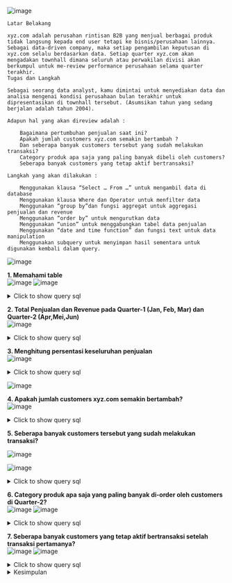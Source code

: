 ![image](https://user-images.githubusercontent.com/68532033/89724555-b77d1480-da2e-11ea-995f-22d7ded46ab3.png)
```
Latar Belakang

xyz.com adalah perusahan rintisan B2B yang menjual berbagai produk tidak langsung kepada end user tetapi ke bisnis/perusahaan lainnya. Sebagai data-driven company, maka setiap pengambilan keputusan di xyz.com selalu berdasarkan data. Setiap quarter xyz.com akan mengadakan townhall dimana seluruh atau perwakilan divisi akan berkumpul untuk me-review performance perusahaan selama quarter terakhir.
Tugas dan Langkah

Sebagai seorang data analyst, kamu dimintai untuk menyediakan data dan analisa mengenai kondisi perusahaan bulan terakhir untuk dipresentasikan di townhall tersebut. (Asumsikan tahun yang sedang berjalan adalah tahun 2004).

Adapun hal yang akan direview adalah :

    Bagaimana pertumbuhan penjualan saat ini?
    Apakah jumlah customers xyz.com semakin bertambah ?
    Dan seberapa banyak customers tersebut yang sudah melakukan transaksi?
    Category produk apa saja yang paling banyak dibeli oleh customers?
    Seberapa banyak customers yang tetap aktif bertransaksi?

Langkah yang akan dilakukan :

    Menggunakan klausa “Select … From …” untuk mengambil data di database
    Menggunakan klausa Where dan Operator untuk menfilter data
    Menggunakan “group by”dan fungsi aggregat untuk aggregasi penjualan dan revenue
    Menggunakan “order by” untuk mengurutkan data
    Menggunakan “union” untuk menggabungkan tabel data penjualan
    Menggunakan “date and time function” dan fungsi text untuk data manipulation
    Menggunakan subquery untuk menyimpan hasil sementara untuk digunakan kembali dalam query.

```
![image](https://user-images.githubusercontent.com/68532033/89724573-1cd10580-da2f-11ea-90e0-3e521918c039.png)

<b>1. Memahami table</b>
<br>
![image](https://user-images.githubusercontent.com/68532033/89724585-412ce200-da2f-11ea-97f4-2b92109e0763.png)
![image](https://user-images.githubusercontent.com/68532033/89724590-54d84880-da2f-11ea-8fb1-2bb44799112a.png)

<details>
  <summary>Click to show query sql</summary>
  <p>

```
SELECT * FROM orders_1 limit 5;
SELECT * FROM orders_2 limit 5;
SELECT * FROM customer limit 5;
```
  </p>
</details>


<b>2. Total Penjualan dan Revenue pada Quarter-1 (Jan, Feb, Mar) dan Quarter-2 (Apr,Mei,Jun)</b>
<br>
![image](https://user-images.githubusercontent.com/68532033/89724664-4dfe0580-da30-11ea-93ae-0d525cffcfe8.png)

<details>
  <summary>Click to show query sql</summary>
  <p>

```
select sum(quantity) as total_penjualan,sum(quantity*priceeach) as revenue from orders_1;
select sum(quantity) as total_penjualan,sum(quantity*priceeach) as revenue from orders_2 where status = 'Shipped';
```
  </p>
</details>


<b>3. Menghitung persentasi keseluruhan penjualan</b>
<br>
![image](https://user-images.githubusercontent.com/68532033/89724693-9ae1dc00-da30-11ea-8549-ca3cc02d2020.png)

<details>
  <summary>Click to show query sql</summary>
  <p>

```
select quarter,sum(quantity) as total_penjualan,sum(quantity*priceeach) as revenue from 
(select ordernumber,status,quantity,priceeach, 1 as quarter from orders_1
UNION
select ordernumber,status,quantity,priceeach, 2 as quarter from orders_2)
as tabel_a where status = 'Shipped'
group by quarter;
```
  </p>
</details>

![image](https://user-images.githubusercontent.com/68532033/89724713-cebd0180-da30-11ea-9104-c761c89c7358.png)

<b>4. Apakah jumlah customers xyz.com semakin bertambah?</b>
<br>
![image](https://user-images.githubusercontent.com/68532033/89724720-f14f1a80-da30-11ea-82ed-99f330a62143.png)

<details>
  <summary>Click to show query sql</summary>
  <p>

```
select quarter(createdate) as quarter, count(distinct customerid) as total_customers from 
(select customerid,createdate,quarter(createdate) as quarter from customer where createdate between '2004-01-01' and '2004-06-30') as tabel_b
group by quarter(createdate);
```
  </p>
</details>

<b>5. Seberapa banyak customers tersebut yang sudah melakukan transaksi?</b>
<br>

![image](https://user-images.githubusercontent.com/68532033/89724726-26f40380-da31-11ea-8afc-61679c801adc.png)

![image](https://user-images.githubusercontent.com/68532033/89724730-32dfc580-da31-11ea-98a2-391c497c7c7a.png)

<details>
  <summary>Click to show query sql</summary>
  <p>

```
select quarter(createdate) as quarter, count(distinct customerid) as total_customers from 
(select customerid,createdate,quarter(createdate) as quarter from customer where createdate between '2004-01-01' and '2004-06-30' and customerid in 
 (select distinct customerid from orders_1
UNION
select distinct customerid from orders_2)) as tabel_b
group by quarter(createdate);
```
  </p>
</details>

<b>6. Category produk apa saja yang paling banyak di-order oleh customers di Quarter-2?</b>
<br>
![image](https://user-images.githubusercontent.com/68532033/89724749-64f12780-da31-11ea-9188-6330b1cde32e.png)
![image](https://user-images.githubusercontent.com/68532033/89724756-79cdbb00-da31-11ea-84f8-553dac4b6fc7.png)
<details>
  <summary>Click to show query sql</summary>
  <p>

```
select left(productcode,3) as categoryid,count(distinct ordernumber) as total_order,sum(quantity) as total_penjualan from 
(select productcode,ordernumber,quantity,status,left(productcode,3) as categoryid from orders_2 where status = "Shipped") tabel_c
group by left(productcode,3)
order by count(distinct ordernumber)desc;
```
  </p>
</details>


<b>7. Seberapa banyak customers yang tetap aktif bertransaksi setelah transaksi pertamanya?</b>
<br>
![image](https://user-images.githubusercontent.com/68532033/89724783-a386e200-da31-11ea-8469-dbbc1d023a74.png)
![image](https://user-images.githubusercontent.com/68532033/89724789-b26d9480-da31-11ea-822d-96333c4f367b.png)
<details>
  <summary>Click to show query sql</summary>
  <p>

```
#Menghitung total unik customers yang transaksi di quarter_1
SELECT COUNT(DISTINCT customerID) as total_customers FROM orders_1;
#output = 25
SELECT "1" as quarter, (COUNT(DISTINCT customerID)*100)/25 as q2 FROM orders_1 where customerid in (SELECT DISTINCT customerID FROM orders_2);
```
  </p>
</details>

<details>
  <summary>Kesimpulan</summary>
  <p>
      
```

Berdasarkan data yang telah kita peroleh melalui query SQL, Kita dapat menarik kesimpulan bahwa :
1. Performance xyz.com menurun signifikan di quarter ke-2, terlihat dari nilai penjualan dan revenue yang drop hingga 20% dan 24%,
2. perolehan customer baru juga tidak terlalu baik, dan sedikit menurun dibandingkan quarter sebelumnya.
3. Ketertarikan customer baru untuk berbelanja di xyz.com masih kurang, hanya sekitar 56% saja yang sudah bertransaksi. 
Disarankan tim Produk untuk perlu mempelajari behaviour customer dan melakukan product improvement, sehingga conversion rate 
(register to transaction) dapat meningkat.
4. Produk kategori S18 dan S24 berkontribusi sekitar 50% dari total order dan 60% dari total penjualan, sehingga xyz.com sebaiknya fokus 
untuk pengembangan category S18 dan S24.
5. Retention rate customer xyz.com juga sangat rendah yaitu hanya 24%, artinya banyak customer yang sudah bertransaksi di quarter-1 
tidak kembali melakukan order di quarter ke-2 (no repeat order).
6. com mengalami pertumbuhan negatif di quarter ke-2 dan perlu melakukan banyak improvement baik itu di sisi produk dan bisnis marketing, 
jika ingin mencapai target dan positif growth di quarter ke-3. Rendahnya retention rate dan conversion rate bisa menjadi diagnosa awal bahwa customer tidak tertarik/kurang puas/kecewa berbelanja di xyz.com.

```
  </p>
</details>

